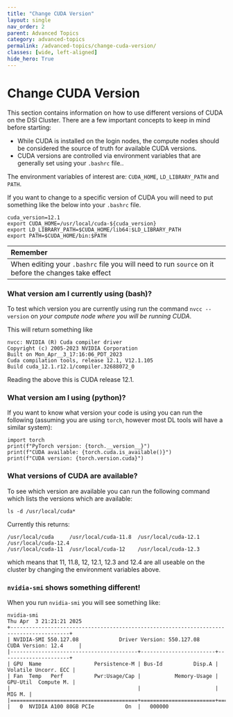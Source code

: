 ```yaml
---
title: "Change CUDA Version"
layout: single
nav_order: 2
parent: Advanced Topics
category: advanced-topics
permalink: /advanced-topics/change-cuda-version/
classes: [wide, left-aligned]
hide_hero: True
---
```


# Change CUDA Version

This section contains information on how to use different versions of CUDA on the DSI Cluster. There are a few important concepts to keep in mind before starting:

*   While CUDA is installed on the login nodes, the compute nodes should be considered the source of truth for available CUDA versions.
*   CUDA versions are controlled via environment variables that are generally set using your `.bashrc` file..

The environment variables of interest are: `CUDA_HOME`, `LD_LIBRARY_PATH` and `PATH`.

If you want to change to a specific version of CUDA you will need to put something like the below into your `.bashrc` file.

```
cuda_version=12.1
export CUDA_HOME=/usr/local/cuda-${cuda_version}
export LD_LIBRARY_PATH=$CUDA_HOME/lib64:$LD_LIBRARY_PATH
export PATH=$CUDA_HOME/bin:$PATH
```

| Remember                                                                                    |
| :------------------------------------------------------------------------------------------ |
| When editing your `.bashrc` file you will need to run `source` on it before the changes take effect |

### What version am I currently using (bash)?

To test which version you are currently using run the command `nvcc --version` on _your compute node where you will be running CUDA_.

This will return something like

```
nvcc: NVIDIA (R) Cuda compiler driver
Copyright (c) 2005-2023 NVIDIA Corporation
Built on Mon_Apr__3_17:16:06_PDT_2023
Cuda compilation tools, release 12.1, V12.1.105
Build cuda_12.1.r12.1/compiler.32688072_0
```

Reading the above this is CUDA release 12.1.

### What version am I using (python)?

If you want to know what version your code is using you can run the following (assuming you are using `torch`, however most DL tools will have a similar system):

```
import torch
print(f"PyTorch version: {torch.__version__}")
print(f"CUDA available: {torch.cuda.is_available()}")
print(f"CUDA version: {torch.version.cuda}")
```

### What versions of CUDA are available?

To see which version are available you can run the following command which lists the versions which are available:

`ls -d /usr/local/cuda*`

Currently this returns:

```
/usr/local/cuda     /usr/local/cuda-11.8  /usr/local/cuda-12.1  /usr/local/cuda-12.4
/usr/local/cuda-11  /usr/local/cuda-12    /usr/local/cuda-12.3
```

which means that 11, 11.8, 12, 12.1, 12.3 and 12.4 are all useable on the cluster by changing the environment variables above.

### `nvidia-smi` shows something different!

When you run `nvidia-smi` you will see something like:

```
nvidia-smi
Thu Apr  3 21:21:21 2025
+-----------------------------------------------------------------------------------------+
| NVIDIA-SMI 550.127.08             Driver Version: 550.127.08     CUDA Version: 12.4     |
|-----------------------------------------+------------------------+----------------------+
| GPU  Name                 Persistence-M | Bus-Id          Disp.A | Volatile Uncorr. ECC |
| Fan  Temp   Perf          Pwr:Usage/Cap |           Memory-Usage | GPU-Util  Compute M. |
|                                         |                        |               MIG M. |
|=========================================+========================+======================|
|   0  NVIDIA A100 80GB PCIe          On  |   000000